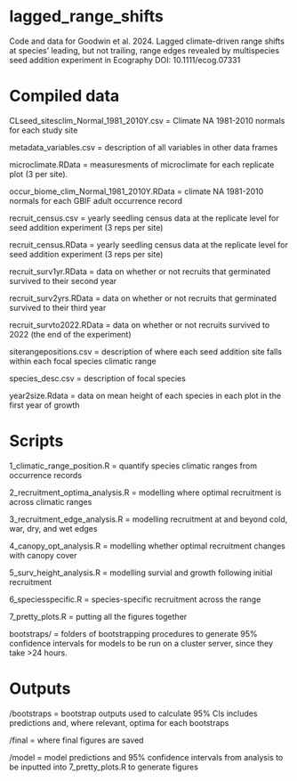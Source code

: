 # lagged_range_shifts
Code and data for Goodwin et al. 2024. Lagged climate-driven range shifts at species’ leading, but not trailing, range edges revealed by multispecies seed addition experiment in Ecography DOI: 10.1111/ecog.07331

# Compiled data
CLseed_sitesclim_Normal_1981_2010Y.csv = Climate NA 1981-2010 normals for each study site

metadata_variables.csv = description of all variables in other data frames

microclimate.RData = measuresments of microclimate for each replicate plot (3 per site).

occur_biome_clim_Normal_1981_2010Y.RData = climate NA 1981-2010 normals for each GBIF adult occurrence record 

recruit_census.csv = yearly seedling census data at the replicate level for seed addition experiment (3 reps per site)

recruit_census.RData = yearly seedling census data at the replicate level for seed addition experiment (3 reps per site)

recruit_surv1yr.RData = data on whether or not recruits that germinated survived to their second year

recruit_surv2yrs.RData = data on whether or not recruits that germinated survived to their third year

recruit_survto2022.RData = data  on whether or not recruits survived to 2022 (the end of the experiment)

siterangepositions.csv = description of where each seed addition site falls within each focal species climatic range

species_desc.csv = description of focal species

year2size.Rdata = data on mean height of each species in each plot in the first year of growth


# Scripts
1_climatic_range_position.R = quantify species climatic ranges from occurrence records

2_recruitment_optima_analysis.R = modelling where optimal recruitment is across climatic ranges

3_recruitment_edge_analysis.R = modelling recruitment at and beyond cold, war, dry, and wet edges

4_canopy_opt_analysis.R = modelling whether optimal recruitment changes with canopy cover

5_surv_height_analysis.R = modelling survial and growth following initial recruitment

6_speciesspecific.R = species-specific recruitment across the range

7_pretty_plots.R = putting all the figures together

bootstraps/ = folders of bootstrapping procedures to generate 95% confidence intervals for models to be run on a cluster server, since they take >24 hours.


# Outputs

/bootstraps = bootstrap outputs used to calculate 95% CIs includes predictions and, where relevant, optima for each bootstraps

/final = where final figures are saved

/model =  model predictions and 95% confidence intervals from analysis to be inputted into 7_pretty_plots.R to generate figures